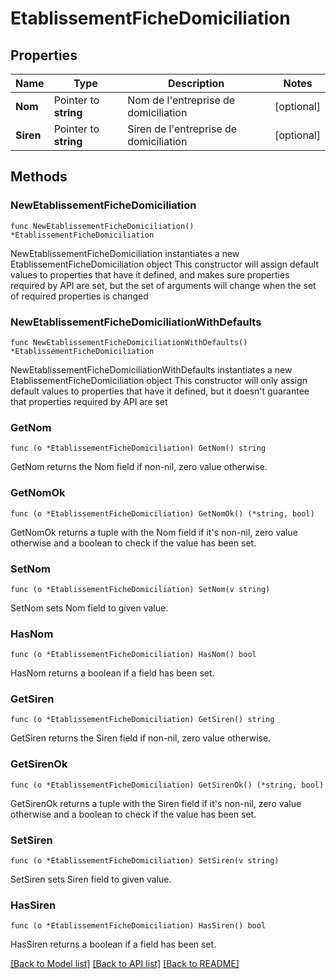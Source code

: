 # EtablissementFicheDomiciliation

## Properties

Name | Type | Description | Notes
------------ | ------------- | ------------- | -------------
**Nom** | Pointer to **string** | Nom de l&#39;entreprise de domiciliation | [optional] 
**Siren** | Pointer to **string** | Siren de l&#39;entreprise de domiciliation | [optional] 

## Methods

### NewEtablissementFicheDomiciliation

`func NewEtablissementFicheDomiciliation() *EtablissementFicheDomiciliation`

NewEtablissementFicheDomiciliation instantiates a new EtablissementFicheDomiciliation object
This constructor will assign default values to properties that have it defined,
and makes sure properties required by API are set, but the set of arguments
will change when the set of required properties is changed

### NewEtablissementFicheDomiciliationWithDefaults

`func NewEtablissementFicheDomiciliationWithDefaults() *EtablissementFicheDomiciliation`

NewEtablissementFicheDomiciliationWithDefaults instantiates a new EtablissementFicheDomiciliation object
This constructor will only assign default values to properties that have it defined,
but it doesn't guarantee that properties required by API are set

### GetNom

`func (o *EtablissementFicheDomiciliation) GetNom() string`

GetNom returns the Nom field if non-nil, zero value otherwise.

### GetNomOk

`func (o *EtablissementFicheDomiciliation) GetNomOk() (*string, bool)`

GetNomOk returns a tuple with the Nom field if it's non-nil, zero value otherwise
and a boolean to check if the value has been set.

### SetNom

`func (o *EtablissementFicheDomiciliation) SetNom(v string)`

SetNom sets Nom field to given value.

### HasNom

`func (o *EtablissementFicheDomiciliation) HasNom() bool`

HasNom returns a boolean if a field has been set.

### GetSiren

`func (o *EtablissementFicheDomiciliation) GetSiren() string`

GetSiren returns the Siren field if non-nil, zero value otherwise.

### GetSirenOk

`func (o *EtablissementFicheDomiciliation) GetSirenOk() (*string, bool)`

GetSirenOk returns a tuple with the Siren field if it's non-nil, zero value otherwise
and a boolean to check if the value has been set.

### SetSiren

`func (o *EtablissementFicheDomiciliation) SetSiren(v string)`

SetSiren sets Siren field to given value.

### HasSiren

`func (o *EtablissementFicheDomiciliation) HasSiren() bool`

HasSiren returns a boolean if a field has been set.


[[Back to Model list]](../README.md#documentation-for-models) [[Back to API list]](../README.md#documentation-for-api-endpoints) [[Back to README]](../README.md)


